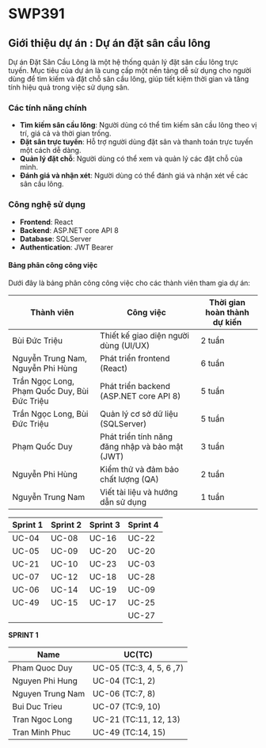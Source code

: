 # SWP391

## Giới thiệu dự án : Dự án đặt sân cầu lông

Dự án Đặt Sân Cầu Lông là một hệ thống quản lý đặt sân cầu lông trực tuyến. Mục tiêu của dự án là cung cấp một nền tảng dễ sử dụng cho người dùng để tìm kiếm và đặt chỗ sân cầu lông, giúp tiết kiệm thời gian và tăng tính hiệu quả trong việc sử dụng sân.

### Các tính năng chính

- **Tìm kiếm sân cầu lông**: Người dùng có thể tìm kiếm sân cầu lông theo vị trí, giá cả và thời gian trống.
- **Đặt sân trực tuyến**: Hỗ trợ người dùng đặt sân và thanh toán trực tuyến một cách dễ dàng.
- **Quản lý đặt chỗ**: Người dùng có thể xem và quản lý các đặt chỗ của mình.
- **Đánh giá và nhận xét**: Người dùng có thể đánh giá và nhận xét về các sân cầu lông.

### Công nghệ sử dụng

- **Frontend**: React
- **Backend**: ASP.NET core API 8
- **Database**: SQLServer
- **Authentication**: JWT Bearer
#### Bảng phân công công việc

Dưới đây là bảng phân công công việc cho các thành viên tham gia dự án:

| Thành viên                                     | Công việc                                                      | Thời gian hoàn thành dự kiến |
|------------------------------------------------|----------------------------------------------------------------|------------------------------|
| Bùi Đức Triệu                                  | Thiết kế giao diện người dùng (UI/UX)                          | 2 tuần                       |
| Nguyễn Trung Nam, Nguyễn Phi Hùng              | Phát triển frontend (React)                                    | 6 tuần                       |
| Trần Ngọc Long, Phạm Quốc Duy, Bùi Đức Triệu   | Phát triển backend (ASP.NET core API 8)                        | 5 tuần                       |
| Trần Ngọc Long, Bùi Đức Triệu                  | Quản lý cơ sở dữ liệu (SQLServer)                              | 5 tuần                       |
| Phạm Quốc Duy                                  | Phát triển tính năng đăng nhập và bảo mật (JWT)                | 3 tuần                       |
| Nguyễn Phi Hùng                                | Kiểm thử và đảm bảo chất lượng (QA)                            | 2 tuần                       |
| Nguyễn Trung Nam                               | Viết tài liệu và hướng dẫn sử dụng                             | 1 tuần                       |

| Sprint 1 | Sprint 2 | Sprint 3 | Sprint 4 |
|----------|----------|----------|----------|
| UC-04    | UC-08    | UC-16    | UC-22    | 
| UC-05    | UC-09    | UC-20    | UC-20    | 
| UC-21    | UC-10    | UC-23    | UC-03    |
| UC-07    | UC-12    | UC-18    | UC-28    |
| UC-06    | UC-14    | UC-19    | UC-09    |
| UC-49    | UC-15    | UC-17    | UC-25    |
|          |          |          | UC-27    |

**SPRINT 1**

| Name |                UC(TC)               |
|----------------------|---------------------|
| Pham Quoc Duy        | UC-05 (TC:3, 4, 5, 6 ,7)  | 
| Nguyen Phi Hung      | UC-04 (TC:1, 2)     | 
| Nguyen Trung Nam     | UC-06 (TC:7, 8)     |
| Bui Duc Trieu        | UC-07 (TC:9, 10)    |
| Tran Ngoc Long       | UC-21 (TC:11, 12, 13)   |
| Tran Minh Phuc       | UC-49 (TC:14, 15)   |

